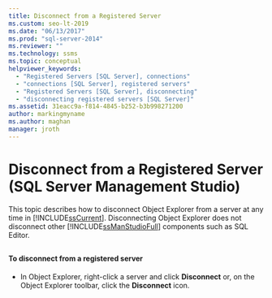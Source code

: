 ```yaml
---
title: Disconnect from a Registered Server
ms.custom: seo-lt-2019
ms.date: "06/13/2017"
ms.prod: "sql-server-2014"
ms.reviewer: ""
ms.technology: ssms
ms.topic: conceptual
helpviewer_keywords: 
  - "Registered Servers [SQL Server], connections"
  - "connections [SQL Server], registered servers"
  - "Registered Servers [SQL Server], disconnecting"
  - "disconnecting registered servers [SQL Server]"
ms.assetid: 31eacc9a-f814-4845-b252-b3b998271200
author: markingmyname
ms.author: maghan
manager: jroth
---
```

# Disconnect from a Registered Server (SQL Server Management Studio)
  This topic describes how to  disconnect Object Explorer from a server at any time in [!INCLUDE[ssCurrent](../../includes/sscurrent-md.md)]. Disconnecting Object Explorer does not disconnect other [!INCLUDE[ssManStudioFull](../../includes/ssmanstudiofull-md.md)] components such as SQL Editor.  
  
##  <a name="SSMSProcedure"></a>  
  
#### To disconnect from a registered server  
  
-   In Object Explorer, right-click a server and click **Disconnect** or, on the Object Explorer toolbar, click the **Disconnect** icon.  
  
  

